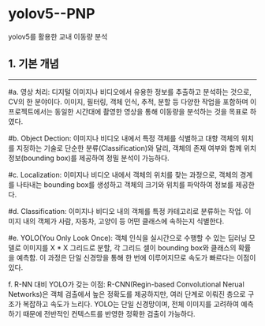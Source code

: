 # yolov5--PNP
yolov5를 활용한 교내 이동량 분석

## 1. 기본 개념
- - -
#a. 영상 처리: 
디지털 이미지나 비디오에서 유용한 정보를 추출하고 분석하는 것으로,
CV의 한 분야이다. 이미지, 필터링, 객체 인식, 추적, 분할 등 다양한 작업을 포함하며 이 프로젝트에서는 
동일한 시간대에 촬영한 영상을 통해 이동량을 분석하는 것을 목표로 하였다.

#b. Object Dection: 
이미지나 비디오 내에서 특정 객체를 식별하고 대항 객체의 위치를 지정하는 기술로
단순한 분류(Classification)와 달리, 객체의 존재 여부와 함께 위치 정보(bounding box)를 제공하여 정밀 분석이 가능하다.

#c. Localization: 
이미지나 비디오 내에서 객체의 위치를 찾는 과정으로, 객체의 경계를 나타내는 bounding box를 생성하고 객체의 크기와 위치를 파악하여 정보를 제공한다.

#d. Classification: 
이미지나 비디오 내의 객체를 특정 카테고리로 분류하는 작업. 이미지 내의 객체가 사람, 자동차, 고양이 등 어떤 클래스에 속하는지 식별한다. 

#e. YOLO(You Only Look Once): 
객체 인식을 실시간으로 수행할 수 있는 딥러닝 모델로 이미지를 X * X 그리드로 분할, 각 그리드 셀이 bounding box와 클래스의 확률을 예측함. 이 과정은 단일 신경망을 통해 한 번에 이루어지므로 속도가 빠르다는 이점이 있다. 

f. R-NN 대비 YOLO가 갖는 이점: R-CNN(Regin-based Convolutional Nerual Networks)은 객체 검출에서 높은 정확도를 제공하지만, 여러 단계로 이뤄진 층으로 구조가 복잡하고 속도가 느리다. YOLO는 단일 신경망이며, 전체 이미지를 고려하여 예측하기 때문에 전반적인 컨텍스트를 반영한 정확한 검출이 가능하다.






